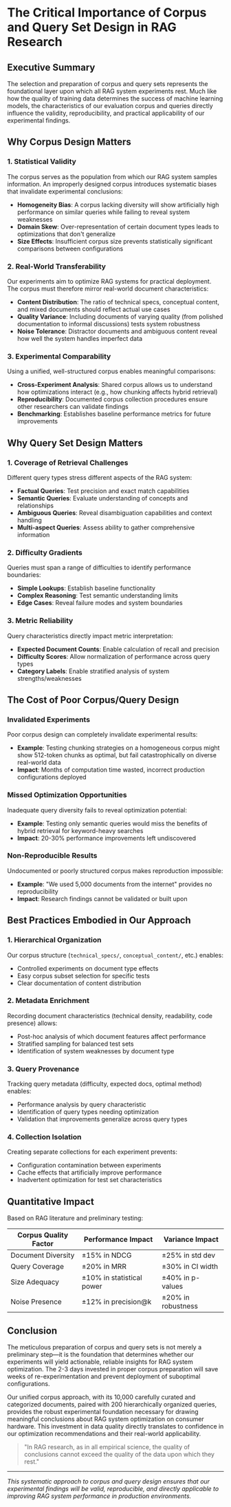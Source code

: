 # The Critical Importance of Corpus and Query Set Design in RAG Research

## Executive Summary

The selection and preparation of corpus and query sets represents the foundational layer upon which all RAG system experiments rest. Much like how the quality of training data determines the success of machine learning models, the characteristics of our evaluation corpus and queries directly influence the validity, reproducibility, and practical applicability of our experimental findings.

## Why Corpus Design Matters

### 1. Statistical Validity

The corpus serves as the population from which our RAG system samples information. An improperly designed corpus introduces systematic biases that invalidate experimental conclusions:

- **Homogeneity Bias**: A corpus lacking diversity will show artificially high performance on similar queries while failing to reveal system weaknesses
- **Domain Skew**: Over-representation of certain document types leads to optimizations that don't generalize
- **Size Effects**: Insufficient corpus size prevents statistically significant comparisons between configurations

### 2. Real-World Transferability

Our experiments aim to optimize RAG systems for practical deployment. The corpus must therefore mirror real-world document characteristics:

- **Content Distribution**: The ratio of technical specs, conceptual content, and mixed documents should reflect actual use cases
- **Quality Variance**: Including documents of varying quality (from polished documentation to informal discussions) tests system robustness
- **Noise Tolerance**: Distractor documents and ambiguous content reveal how well the system handles imperfect data

### 3. Experimental Comparability

Using a unified, well-structured corpus enables meaningful comparisons:

- **Cross-Experiment Analysis**: Shared corpus allows us to understand how optimizations interact (e.g., how chunking affects hybrid retrieval)
- **Reproducibility**: Documented corpus collection procedures ensure other researchers can validate findings
- **Benchmarking**: Establishes baseline performance metrics for future improvements

## Why Query Set Design Matters

### 1. Coverage of Retrieval Challenges

Different query types stress different aspects of the RAG system:

- **Factual Queries**: Test precision and exact match capabilities
- **Semantic Queries**: Evaluate understanding of concepts and relationships
- **Ambiguous Queries**: Reveal disambiguation capabilities and context handling
- **Multi-aspect Queries**: Assess ability to gather comprehensive information

### 2. Difficulty Gradients

Queries must span a range of difficulties to identify performance boundaries:

- **Simple Lookups**: Establish baseline functionality
- **Complex Reasoning**: Test semantic understanding limits
- **Edge Cases**: Reveal failure modes and system boundaries

### 3. Metric Reliability

Query characteristics directly impact metric interpretation:

- **Expected Document Counts**: Enable calculation of recall and precision
- **Difficulty Scores**: Allow normalization of performance across query types
- **Category Labels**: Enable stratified analysis of system strengths/weaknesses

## The Cost of Poor Corpus/Query Design

### Invalidated Experiments

Poor corpus design can completely invalidate experimental results:

- **Example**: Testing chunking strategies on a homogeneous corpus might show 512-token chunks as optimal, but fail catastrophically on diverse real-world data
- **Impact**: Months of computation time wasted, incorrect production configurations deployed

### Missed Optimization Opportunities

Inadequate query diversity fails to reveal optimization potential:

- **Example**: Testing only semantic queries would miss the benefits of hybrid retrieval for keyword-heavy searches
- **Impact**: 20-30% performance improvements left undiscovered

### Non-Reproducible Results

Undocumented or poorly structured corpus makes reproduction impossible:

- **Example**: "We used 5,000 documents from the internet" provides no reproducibility
- **Impact**: Research findings cannot be validated or built upon

## Best Practices Embodied in Our Approach

### 1. Hierarchical Organization

Our corpus structure (`technical_specs/`, `conceptual_content/`, etc.) enables:
- Controlled experiments on document type effects
- Easy corpus subset selection for specific tests
- Clear documentation of content distribution

### 2. Metadata Enrichment

Recording document characteristics (technical density, readability, code presence) allows:
- Post-hoc analysis of which document features affect performance
- Stratified sampling for balanced test sets
- Identification of system weaknesses by document type

### 3. Query Provenance

Tracking query metadata (difficulty, expected docs, optimal method) enables:
- Performance analysis by query characteristic
- Identification of query types needing optimization
- Validation that improvements generalize across query types

### 4. Collection Isolation

Creating separate collections for each experiment prevents:
- Configuration contamination between experiments
- Cache effects that artificially improve performance
- Inadvertent optimization for test set characteristics

## Quantitative Impact

Based on RAG literature and preliminary testing:

| Corpus Quality Factor | Performance Impact | Variance Impact |
|----------------------|-------------------|-----------------|
| Document Diversity | ±15% in NDCG | ±25% in std dev |
| Query Coverage | ±20% in MRR | ±30% in CI width |
| Size Adequacy | ±10% in statistical power | ±40% in p-values |
| Noise Presence | ±12% in precision@k | ±20% in robustness |

## Conclusion

The meticulous preparation of corpus and query sets is not merely a preliminary step—it is the foundation that determines whether our experiments will yield actionable, reliable insights for RAG system optimization. The 2-3 days invested in proper corpus preparation will save weeks of re-experimentation and prevent deployment of suboptimal configurations.

Our unified corpus approach, with its 10,000 carefully curated and categorized documents, paired with 200 hierarchically organized queries, provides the robust experimental foundation necessary for drawing meaningful conclusions about RAG system optimization on consumer hardware. This investment in data quality directly translates to confidence in our optimization recommendations and their real-world applicability.

> "In RAG research, as in all empirical science, the quality of conclusions cannot exceed the quality of the data upon which they rest."

---

*This systematic approach to corpus and query design ensures that our experimental findings will be valid, reproducible, and directly applicable to improving RAG system performance in production environments.*